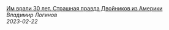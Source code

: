 <!--2024-07-27 18:52:02-->
<div class="yb">
  <a class="nodecor" href="/index.html?istoriya/im_vrali_30_let_strashnaya_pravda_dvojnikov_iz_ameriki">
    <img class="preview" data-videoid="PA_EoOc2Ub8" src="https://i.ytimg.com/vi/PA_EoOc2Ub8/hqdefault.jpg" align="middle" alt="">
  </a>
  <div class="inlbl text">
    <a class="nodecor" href="/index.html?istoriya/im_vrali_30_let_strashnaya_pravda_dvojnikov_iz_ameriki">Им врали 30 лет. Страшная правда Двойников из Америки</a><br>
    <i class="smaller2">Владимир Логинов</i><br>
    <i class="smaller3">2023-02-22</i>
  </div>
</div>
